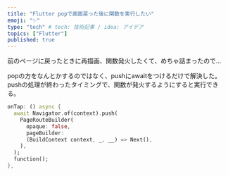 ```yaml
---
title: "Flutter popで画面戻った後に関数を実行したい"
emoji: "✨"
type: "tech" # tech: 技術記事 / idea: アイデア
topics: ["Flutter"]
published: true
---
```


前のページに戻ったときに再描画、関数発火したくて、めちゃ詰まったので...

popの方をなんとかするのではなく、pushにawaitをつけるだけで解決した。
pushの処理が終わったタイミングで、関数が発火するようにすると実行できる。

```dart
onTap: () async {
  await Navigator.of(context).push(
    PageRouteBuilder(
      opaque: false,
      pageBuilder:
      (BuildContext context, _, __) => Next(),
    ),
  );
  function();
},
```
